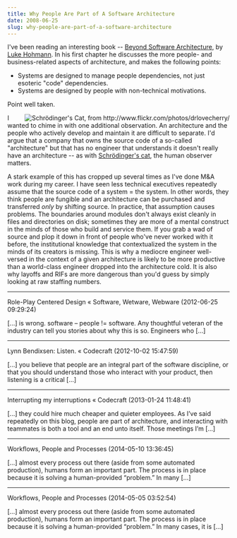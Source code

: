 ```yaml
---
title: Why People Are Part of A Software Architecture
date: 2008-06-25
slug: why-people-are-part-of-a-software-architecture
---
```


I've been reading an interesting book -- <a href="http://books.google.com/books?id=7nF6nuLC7m4C&printsec=frontcover&dq=beyond+software+architecture&ei=0_CQSNHgHqXKjgGPsO31Dg&sig=ACfU3U0yo_wtkIjvxJKzoz6HE8HS3ZtO_Q" target="luke">Beyond Software Architecture</a>, by <a target="luke" href="http://www.lukehohmann.com/">Luke Hohmann</a>. In his first chapter he discusses the more people- and business-related aspects of architecture, and makes the following points:
<ul>
	<li>Systems are designed to manage people dependencies, not just esoteric "code" dependencies.</li>
	<li>Systems are designed by people with non-technical motivations.</li>
</ul>

Point well taken.

<img align="right" src="http://farm7.staticflickr.com/6101/6230395373_1d7576f8ce_d.jpg" alt="Schrödinger's Cat, from http://www.flickr.com/photos/drlovecherry/" />I wanted to chime in with one additional observation. An architecture and the people who actively develop and maintain it are difficult to separate. I'd argue that a company that owns the source code of a so-called "architecture" but that has no engineer that understands it doesn't really have an architecture -- as with <a href="http://en.wikipedia.org/wiki/Schroedinger%27s_cat">Schrödinger's cat</a>, the human observer matters.

A stark example of this has cropped up several times as I've done M&A work during my career. I have seen less technical executives repeatedly assume that the source code of a system = the system. In other words, they think people are fungible and an architecture can be purchased and transferred *only* by shifting source. In practice, that assumption causes problems. The boundaries around modules don't always exist cleanly in files and directories on disk; sometimes they are more of a mental construct in the minds of those who build and service them. If you grab a wad of source and plop it down in front of people who've never worked with it before, the institutional knowledge that contextualized the system in the minds of its creators is missing. This is why a mediocre engineer well-versed in the context of a given architecture is likely to be more productive than a world-class engineer dropped into the architecture cold. It is also why layoffs and RIFs are more dangerous than you'd guess by simply looking at raw staffing numbers.

---

Role-Play Centered Design &laquo; Software, Wetware, Webware (2012-06-25 09:29:24)

[...] is wrong. software – people != software. Any thoughtful veteran of the industry can tell you stories about why this is so. Engineers who [...]

---

Lynn Bendixsen: Listen. &laquo; Codecraft (2012-10-02 15:47:59)

[...] you believe that people are an integral part of the software discipline, or that you should understand those who interact with your product, then listening is a critical [...]

---

Interrupting my interruptions &laquo; Codecraft (2013-01-24 11:48:41)

[...] they could hire much cheaper and quieter employees. As I’ve said repeatedly on this blog, people are part of architecture, and interacting with teammates is both a tool and an end unto itself. Those meetings I’m [...]

---

Workflows, People and Processes (2014-05-10 13:36:45)

[…] almost every process out there (aside from some automated production), humans form an important part. The process is in place because it is solving a human-provided “problem.” In many […]

---

Workflows, People and Processes (2014-05-05 03:52:54)

[…] almost every process out there (aside from some automated production), humans form an important part. The process is in place because it is solving a human-provided “problem.” In many cases, it is […]







